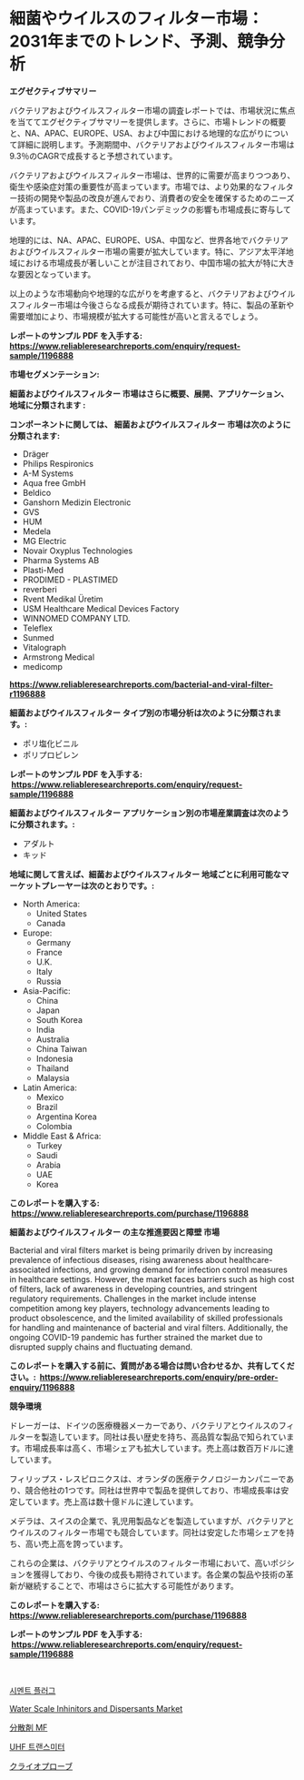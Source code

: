 <p><h1>細菌やウイルスのフィルター市場：2031年までのトレンド、予測、競争分析</h1></p><p><strong>エグゼクティブサマリー</strong></p>
<p><p>バクテリアおよびウイルスフィルター市場の調査レポートでは、市場状況に焦点を当ててエグゼクティブサマリーを提供します。さらに、市場トレンドの概要と、NA、APAC、EUROPE、USA、および中国における地理的な広がりについて詳細に説明します。予測期間中、バクテリアおよびウイルスフィルター市場は9.3％のCAGRで成長すると予想されています。</p><p>バクテリアおよびウイルスフィルター市場は、世界的に需要が高まりつつあり、衛生や感染症対策の重要性が高まっています。市場では、より効果的なフィルター技術の開発や製品の改良が進んでおり、消費者の安全を確保するためのニーズが高まっています。また、COVID-19パンデミックの影響も市場成長に寄与しています。</p><p>地理的には、NA、APAC、EUROPE、USA、中国など、世界各地でバクテリアおよびウイルスフィルター市場の需要が拡大しています。特に、アジア太平洋地域における市場成長が著しいことが注目されており、中国市場の拡大が特に大きな要因となっています。</p><p>以上のような市場動向や地理的な広がりを考慮すると、バクテリアおよびウイルスフィルター市場は今後さらなる成長が期待されています。特に、製品の革新や需要増加により、市場規模が拡大する可能性が高いと言えるでしょう。</p></p>
<p><strong>レポートのサンプル PDF を入手する: <a href="https://www.reliableresearchreports.com/enquiry/request-sample/1196888">https://www.reliableresearchreports.com/enquiry/request-sample/1196888</a></strong></p>
<p><strong>市場セグメンテーション:</strong></p>
<p><strong> 細菌およびウイルスフィルター 市場はさらに概要、展開、アプリケーション、地域に分類されます :</strong></p>
<p><strong>コンポーネントに関しては、 細菌およびウイルスフィルター 市場は次のように分類されます: &nbsp;</strong></p>
<p><ul><li>Dräger</li><li>Philips Respironics</li><li>A-M Systems</li><li>Aqua free GmbH</li><li>Beldico</li><li>Ganshorn Medizin Electronic</li><li>GVS</li><li>HUM</li><li>Medela</li><li>MG Electric</li><li>Novair Oxyplus Technologies</li><li>Pharma Systems AB</li><li>Plasti-Med</li><li>PRODIMED - PLASTIMED</li><li>reverberi</li><li>Rvent Medikal Üretim</li><li>USM Healthcare Medical Devices Factory</li><li>WINNOMED COMPANY LTD.</li><li>Teleflex</li><li>Sunmed</li><li>Vitalograph</li><li>Armstrong Medical</li><li>medicomp</li></ul></p>
<p><strong><a href="https://www.reliableresearchreports.com/bacterial-and-viral-filter-r1196888">https://www.reliableresearchreports.com/bacterial-and-viral-filter-r1196888</a></strong></p>
<p><strong> 細菌およびウイルスフィルター タイプ別の市場分析は次のように分類されます。:</strong></p>
<p><ul><li>ポリ塩化ビニル</li><li>ポリプロピレン</li></ul></p>
<p><strong>レポートのサンプル PDF を入手する: &nbsp;<a href="https://www.reliableresearchreports.com/enquiry/request-sample/1196888">https://www.reliableresearchreports.com/enquiry/request-sample/1196888</a></strong></p>
<p><strong> 細菌およびウイルスフィルター アプリケーション別の市場産業調査は次のように分類されます。:</strong></p>
<p><ul><li>アダルト</li><li>キッド</li></ul></p>
<p><strong>地域に関して言えば、細菌およびウイルスフィルター 地域ごとに利用可能なマーケットプレーヤーは次のとおりです。:</strong></p>
<p><ul>
    <li>
        North America:
        <ul>
            <li>United States</li>
            <li>Canada</li>
        </ul>
    </li>
    <li>
        Europe:
        <ul>
            <li>Germany</li>
            <li>France</li>
            <li>U.K.</li>
            <li>Italy</li>
            <li>Russia</li>
        </ul>
    </li>
    <li>
        Asia-Pacific:
        <ul>
            <li>China</li>
            <li>Japan</li>
            <li>South Korea</li>
            <li>India</li>
            <li>Australia</li>
            <li>China Taiwan</li>
            <li>Indonesia</li>
            <li>Thailand</li>
            <li>Malaysia</li>
        </ul>
    </li>
    <li>
        Latin America:
        <ul>
            <li>Mexico</li>
            <li>Brazil</li>
            <li>Argentina Korea</li>
            <li>Colombia</li>
        </ul>
    </li>
    <li>
        Middle East & Africa:
        <ul>
            <li>Turkey</li>
            <li>Saudi</li>
            <li>Arabia</li>
            <li>UAE</li>
            <li>Korea</li>
        </ul>
    </li>
    </ul></p>
<p><strong>このレポートを購入する: &nbsp;<a href="https://www.reliableresearchreports.com/purchase/1196888">https://www.reliableresearchreports.com/purchase/1196888</a></strong></p>
<p><strong>細菌およびウイルスフィルター の主な推進要因と障壁 市場</strong></p>
<p><p>Bacterial and viral filters market is being primarily driven by increasing prevalence of infectious diseases, rising awareness about healthcare-associated infections, and growing demand for infection control measures in healthcare settings. However, the market faces barriers such as high cost of filters, lack of awareness in developing countries, and stringent regulatory requirements. Challenges in the market include intense competition among key players, technology advancements leading to product obsolescence, and the limited availability of skilled professionals for handling and maintenance of bacterial and viral filters. Additionally, the ongoing COVID-19 pandemic has further strained the market due to disrupted supply chains and fluctuating demand.</p></p>
<p><strong>このレポートを購入する前に、質問がある場合は問い合わせるか、共有してください。:&nbsp; <a href="https://www.reliableresearchreports.com/enquiry/pre-order-enquiry/1196888">https://www.reliableresearchreports.com/enquiry/pre-order-enquiry/1196888</a></strong></p>
<p><strong>競争環境</strong></p>
<p><p>ドレーガーは、ドイツの医療機器メーカーであり、バクテリアとウイルスのフィルターを製造しています。同社は長い歴史を持ち、高品質な製品で知られています。市場成長率は高く、市場シェアも拡大しています。売上高は数百万ドルに達しています。</p><p>フィリップス・レスピロニクスは、オランダの医療テクノロジーカンパニーであり、競合他社の1つです。同社は世界中で製品を提供しており、市場成長率は安定しています。売上高は数十億ドルに達しています。</p><p>メデラは、スイスの企業で、乳児用製品などを製造していますが、バクテリアとウイルスのフィルター市場でも競合しています。同社は安定した市場シェアを持ち、高い売上高を誇っています。</p><p>これらの企業は、バクテリアとウイルスのフィルター市場において、高いポジションを獲得しており、今後の成長も期待されています。各企業の製品や技術の革新が継続することで、市場はさらに拡大する可能性があります。</p></p>
<p><strong>このレポートを購入する: &nbsp; <a href="https://www.reliableresearchreports.com/purchase/1196888">https://www.reliableresearchreports.com/purchase/1196888</a></strong></p>
<p><strong>レポートのサンプル PDF を入手する: &nbsp;<a href="https://www.reliableresearchreports.com/enquiry/request-sample/1196888">https://www.reliableresearchreports.com/enquiry/request-sample/1196888</a></strong><strong></strong></p>
<p>&nbsp;</p>
<p><p><a href="https://medium.com/@dinty11332244/%EC%8B%9C%EB%A9%98%ED%8A%B8-%ED%94%8C%EB%9F%AC%EA%B7%B8-%EC%8B%9C%EC%9E%A5-%ED%86%B5%EC%B0%B0-%EC%8B%9C%EC%9E%A5-%EB%8F%99%ED%96%A5-%EC%84%B1%EC%9E%A5-2024%EB%85%84%EB%B6%80%ED%84%B0-2031%EB%85%84%EA%B9%8C%EC%A7%80-%EC%98%88%EC%B8%A1-32015d4a9c83">시멘트 플러그</a></p><p><a href="https://www.linkedin.com/pulse/water-scale-inhinitors-dispersants-market-provides-detailed-1ab9c?trackingId=kEoOPUH4z6vdm%2Blbjt%2BvXQ%3D%3D">Water Scale Inhinitors and Dispersants Market</a></p><p><a href="https://medium.com/@jonathanforsyth44/%E5%88%86%E6%95%A3%E5%89%A4mf%E5%B8%82%E5%A0%B4%E5%88%86%E6%9E%90-%E3%81%9D%E3%81%AEcagr-%E5%B8%82%E5%A0%B4%E3%82%BB%E3%82%B0%E3%83%A1%E3%83%B3%E3%83%86%E3%83%BC%E3%82%B7%E3%83%A7%E3%83%B3-%E3%81%9D%E3%81%97%E3%81%A6%E4%B8%96%E7%95%8C%E7%9A%84%E7%94%A3%E6%A5%AD%E3%81%AE%E6%A6%82%E8%A6%81-e6d728ad2706">分散剤 MF</a></p><p><a href="https://medium.com/@marchall15/uhf-%EC%86%A1%EC%8B%A0%EA%B8%B0-%EC%8B%9C%EC%9E%A5-%EC%A7%80%ED%91%9C-%ED%95%B4%EB%8F%85-%EC%8B%9C%EC%9E%A5-%EC%A0%90%EC%9C%A0%EC%9C%A8-%ED%8A%B8%EB%A0%8C%EB%93%9C-%EB%B0%8F-%EC%84%B1%EC%9E%A5-%EC%96%91%EC%8B%9D-7d8c89cc9cc4">UHF 트랜스미터</a></p><p><a href="https://medium.com/@stevenhuson95/%E3%82%AF%E3%83%A9%E3%82%A4%E3%82%AA%E3%83%97%E3%83%AD%E3%83%BC%E3%83%96%E5%B8%82%E5%A0%B4%E8%A6%8F%E6%A8%A1-%E5%B8%82%E5%A0%B4%E3%81%AE%E8%A6%8B%E9%80%9A%E3%81%97%E3%81%A8%E5%B8%82%E5%A0%B4%E4%BA%88%E6%B8%AC-2024%E5%B9%B4%E3%81%8B%E3%82%892031%E5%B9%B4-bd3c07936156">クライオプローブ</a></p></p>